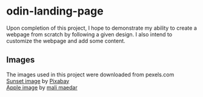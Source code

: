 # odin-landing-page
Upon completion of this project, I hope to demonstrate my ability to create a webpage from scratch by following a given design. I also intend to customize the webpage and add some content.

## Images
The images used in this project were downloaded from pexels.com  
[Sunset image](https://www.pexels.com/photo/grass-during-sunset-462023/) by [Pixabay](https://www.pexels.com/@pixabay/)  
[Apple image](https://www.pexels.com/photo/red-and-orange-apple-fruit-102104/) by [mali maedar](https://www.pexels.com/@mali/)